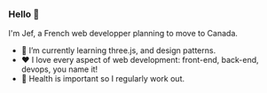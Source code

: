 ### Hello 👋

I'm Jef, a French web developper planning to move to Canada.

- 🌱 I’m currently learning three.js, and design patterns.
- ❤️ I love every aspect of web development: front-end, back-end, devops, you name it!
- :muscle: Health is important so I regularly work out.
<!--
**jef-schoolmeester/jef-schoolmeester** is a ✨ _special_ ✨ repository because its `README.md` (this file) appears on your GitHub profile.

-->
